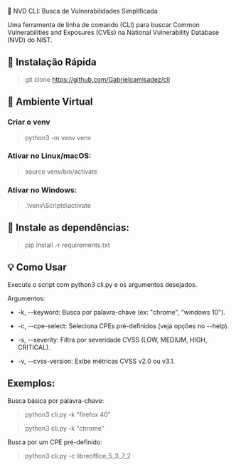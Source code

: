 🔎 NVD CLI: Busca de Vulnerabilidades Simplificada

Uma ferramenta de linha de comando (CLI) para buscar Common Vulnerabilities and Exposures (CVEs) na National Vulnerability Database (NVD) do NIST.

## 🚀 Instalação Rápida

> git clone https://github.com/Gabrielcamisadez/cli

## 🔮 Ambiente Virtual 

### Criar o venv
> python3 -m venv venv

### Ativar no Linux/macOS:
> source venv/bin/activate

### Ativar no Windows:
> .\venv\Scripts\activate

## 🔭 Instale as dependências:

> pip install -r requirements.txt

## 💡 Como Usar
Execute o script com python3 cli.py e os argumentos desejados.

Argumentos:
- -k, --keyword: Busca por palavra-chave (ex: "chrome", "windows 10").

- -c, --cpe-select: Seleciona CPEs pré-definidos (veja opções no --help).

- -s, --severity: Filtra por severidade CVSS (LOW, MEDIUM, HIGH, CRITICAL).

- -v, --cvss-version: Exibe métricas CVSS v2.0 ou v3.1.

## Exemplos:
Busca básica por palavra-chave:

> python3 cli.py -k "firefox 40"

> python3 cli.py -k "chrome"

Busca por um CPE pré-definido:

> python3 cli.py -c libreoffice_5_3_7_2




